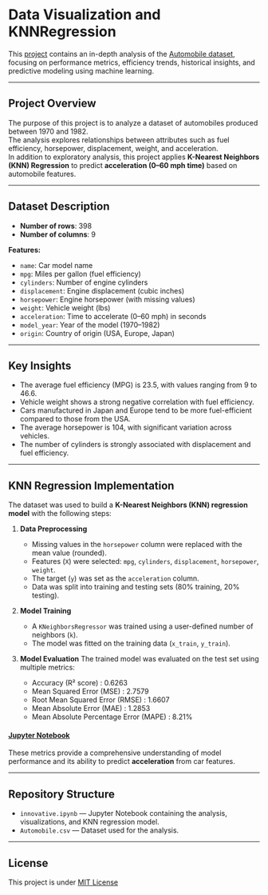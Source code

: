 # Data Visualization and KNNRegression

This [project](https://github.com/mechahuman/Automobile-Data-Analysis/) contains an in-depth analysis of the [Automobile dataset](https://www.kaggle.com/datasets/tawfikelmetwally/automobile-dataset ), focusing on performance metrics, efficiency trends, historical insights, and predictive modeling using machine learning.

---

## Project Overview

The purpose of this project is to analyze a dataset of automobiles produced between 1970 and 1982.  
The analysis explores relationships between attributes such as fuel efficiency, horsepower, displacement, weight, and acceleration.  
In addition to exploratory analysis, this project applies **K-Nearest Neighbors (KNN) Regression** to predict **acceleration (0–60 mph time)** based on automobile features.


---

## Dataset Description

- **Number of rows**: 398  
- **Number of columns**: 9  

**Features:**
- `name`: Car model name  
- `mpg`: Miles per gallon (fuel efficiency)  
- `cylinders`: Number of engine cylinders  
- `displacement`: Engine displacement (cubic inches)  
- `horsepower`: Engine horsepower (with missing values)  
- `weight`: Vehicle weight (lbs)  
- `acceleration`: Time to accelerate (0–60 mph) in seconds  
- `model_year`: Year of the model (1970–1982)  
- `origin`: Country of origin (USA, Europe, Japan)  

---

## Key Insights

- The average fuel efficiency (MPG) is 23.5, with values ranging from 9 to 46.6.  
- Vehicle weight shows a strong negative correlation with fuel efficiency.  
- Cars manufactured in Japan and Europe tend to be more fuel-efficient compared to those from the USA.  
- The average horsepower is 104, with significant variation across vehicles.  
- The number of cylinders is strongly associated with displacement and fuel efficiency.  

---

## KNN Regression Implementation

The dataset was used to build a **K-Nearest Neighbors (KNN) regression model** with the following steps:

1. **Data Preprocessing**
   - Missing values in the `horsepower` column were replaced with the mean value (rounded).  
   - Features (`X`) were selected: `mpg`, `cylinders`, `displacement`, `horsepower`, `weight`.  
   - The target (`y`) was set as the `acceleration` column.  
   - Data was split into training and testing sets (80% training, 20% testing).  

2. **Model Training**
   - A `KNeighborsRegressor` was trained using a user-defined number of neighbors (`k`).  
   - The model was fitted on the training data (`x_train`, `y_train`).  

3. **Model Evaluation**
   The trained model was evaluated on the test set using multiple metrics:
   - Accuracy (R² score)  : 0.6263
   - Mean Squared Error (MSE)  : 2.7579
   - Root Mean Squared Error (RMSE)  : 1.6607
   - Mean Absolute Error (MAE)  : 1.2853
   - Mean Absolute Percentage Error (MAPE)  : 8.21%
  
#### [Jupyter Notebook](https://github.com/mechahuman/Automobile-Data-Analysis/blob/main/datasetanalysis.ipynb)

These metrics provide a comprehensive understanding of model performance and its ability to predict **acceleration** from car features.

---

## Repository Structure

- `innovative.ipynb` — Jupyter Notebook containing the analysis, visualizations, and KNN regression model.  
- `Automobile.csv` — Dataset used for the analysis.  

---

## License
This project is under [MIT License](LICENSE)
